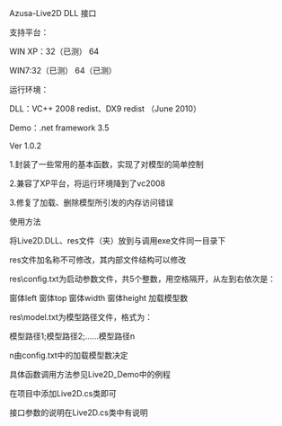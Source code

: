 Azusa-Live2D DLL 接口 


支持平台：

WIN XP：32（已测） 64

WIN7:32（已测） 64（已测）


运行环境：

DLL：VC++ 2008 redist、DX9 redist （June 2010）

Demo：.net framework 3.5

Ver 1.0.2 

1.封装了一些常用的基本函数，实现了对模型的简单控制

2.兼容了XP平台，将运行环境降到了vc2008

3.修复了加载、删除模型所引发的内存访问错误


使用方法

将Live2D.DLL、res文件（夹）放到与调用exe文件同一目录下

res文件加名称不可修改，其内部文件结构可以修改

res\config.txt为启动参数文件，共5个整数，用空格隔开，从左到右依次是：

窗体left 窗体top 窗体width 窗体height 加载模型数

res\model.txt为模型路径文件，格式为：

模型路径1;模型路径2;......模型路径n

n由config.txt中的加载模型数决定

具体函数调用方法参见Live2D_Demo中的例程

在项目中添加Live2D.cs类即可

接口参数的说明在Live2D.cs类中有说明
